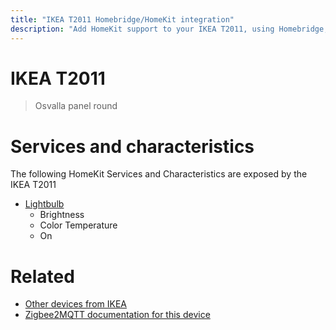 ```yaml
---
title: "IKEA T2011 Homebridge/HomeKit integration"
description: "Add HomeKit support to your IKEA T2011, using Homebridge, Zigbee2MQTT and homebridge-z2m."
---
```

<!---
This file has been GENERATED using src/docgen/docgen.ts
DO NOT EDIT THIS FILE MANUALLY!
-->
# IKEA T2011
> Osvalla panel round


# Services and characteristics
The following HomeKit Services and Characteristics are exposed by
the IKEA T2011

* [Lightbulb](../../light.md)
  * Brightness
  * Color Temperature
  * On


# Related
* [Other devices from IKEA](../index.md#ikea)
* [Zigbee2MQTT documentation for this device](https://www.zigbee2mqtt.io/devices/T2011.html)
